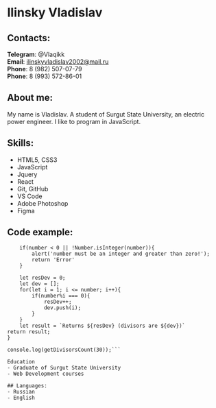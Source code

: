 # Ilinsky Vladislav

## Contacts:
**Telegram**: @Vlaqikk  
**Email**: ilinskyvladislav2002@mail.ru  
**Phone**: 8 (982) 507-07-79  
**Phone**: 8 (993) 572-86-01  

## About me:
My name is Vladislav. A student of Surgut State University, an electric power engineer. I like to program in JavaScript. 

## Skills:
- HTML5, CSS3
- JavaScript
- Jquery
- React
- Git, GitHub
- VS Code
- Adobe Photoshop
- Figma

## Code example:
```function getDivisorsCount(number){
    if(number < 0 || !Number.isInteger(number)){
        alert('number must be an integer and greater than zero!');
        return 'Error'
    }

    let resDev = 0;
    let dev = [];
    for(let i = 1; i <= number; i++){
        if(number%i === 0){
            resDev++;
            dev.push(i);
        }
    }
    let result = `Returns ${resDev} (divisors are ${dev})`
return result;
}

console.log(getDivisorsCount(30));```

Education
- Graduate of Surgut State University
- Web Development courses

## Languages:
- Russian  
- English